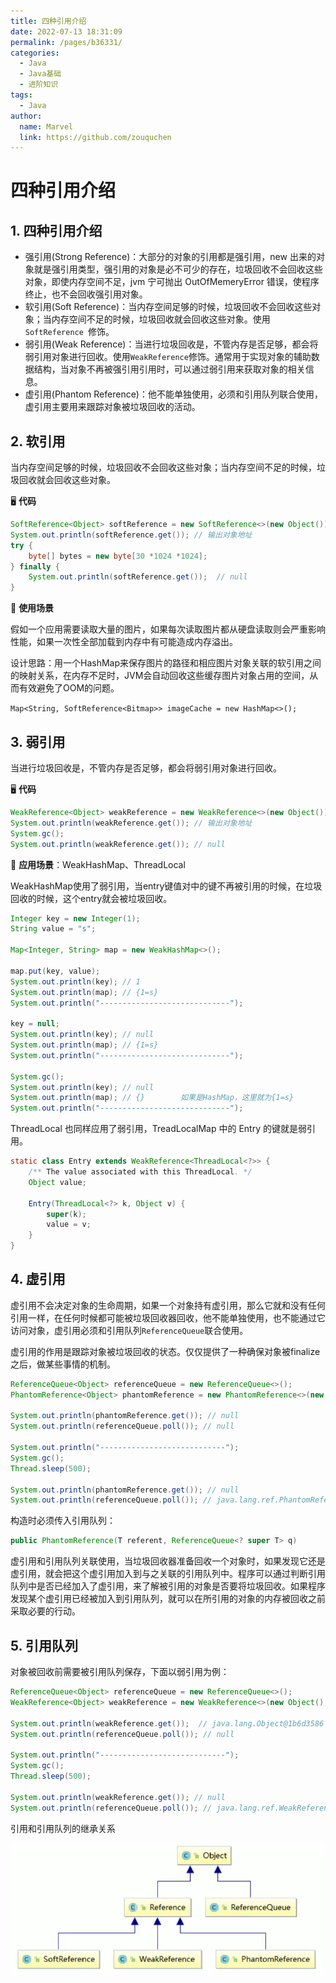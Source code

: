 ```yaml
---
title: 四种引用介绍
date: 2022-07-13 18:31:09
permalink: /pages/b36331/
categories:
  - Java
  - Java基础
  - 进阶知识
tags:
  - Java
author: 
  name: Marvel
  link: https://github.com/zouquchen
---
```

# 四种引用介绍

## 1. 四种引用介绍

- 强引用(Strong Reference)：大部分的对象的引用都是强引用，new 出来的对象就是强引用类型，强引用的对象是必不可少的存在，垃圾回收不会回收这些对象，即使内存空间不足，jvm 宁可抛出 OutOfMemeryError 错误，使程序终止，也不会回收强引用对象。
- 软引用(Soft Reference)：当内存空间足够的时候，垃圾回收不会回收这些对象；当内存空间不足的时候，垃圾回收就会回收这些对象。使用`SoftReference `修饰。
- 弱引用(Weak Reference)：当进行垃圾回收是，不管内存是否足够，都会将弱引用对象进行回收。使用`WeakReference`修饰。通常用于实现对象的辅助数据结构，当对象不再被强引用引用时，可以通过弱引用来获取对象的相关信息。
- 虚引用(Phantom Reference)：他不能单独使用，必须和引用队列联合使用，虚引用主要用来跟踪对象被垃圾回收的活动。



## 2. 软引用

当内存空间足够的时候，垃圾回收不会回收这些对象；当内存空间不足的时候，垃圾回收就会回收这些对象。

🖥 **代码**

```java
SoftReference<Object> softReference = new SoftReference<>(new Object());
System.out.println(softReference.get()); // 输出对象地址
try {
    byte[] bytes = new byte[30 *1024 *1024];
} finally {
    System.out.println(softReference.get());  // null
}
```

📃 **使用场景**

假如一个应用需要读取大量的图片，如果每次读取图片都从硬盘读取则会严重影响性能，如果一次性全部加载到内存中有可能造成内存溢出。

设计思路：用一个HashMap来保存图片的路径和相应图片对象关联的软引用之间的映射关系，在内存不足时，JVM会自动回收这些缓存图片对象占用的空间，从而有效避免了OOM的问题。

`Map<String, SoftReference<Bitmap>> imageCache = new HashMap<>();`



## 3. 弱引用

当进行垃圾回收是，不管内存是否足够，都会将弱引用对象进行回收。

🖥 **代码**

```java
WeakReference<Object> weakReference = new WeakReference<>(new Object());
System.out.println(weakReference.get()); // 输出对象地址
System.gc();
System.out.println(weakReference.get()); // null
```

🌰 **应用场景**：WeakHashMap、ThreadLocal

WeakHashMap使用了弱引用，当entry键值对中的键不再被引用的时候，在垃圾回收的时候，这个entry就会被垃圾回收。

```java
Integer key = new Integer(1);
String value = "s";

Map<Integer, String> map = new WeakHashMap<>();

map.put(key, value);
System.out.println(key); // 1
System.out.println(map); // {1=s}
System.out.println("-----------------------------");

key = null;
System.out.println(key); // null
System.out.println(map); // {1=s}
System.out.println("-----------------------------");

System.gc();
System.out.println(key); // null
System.out.println(map); // {}        如果是HashMap，这里就为{1=s}
System.out.println("-----------------------------");
```

ThreadLocal 也同样应用了弱引用，TreadLocalMap 中的 Entry 的键就是弱引用。

```java
static class Entry extends WeakReference<ThreadLocal<?>> {
    /** The value associated with this ThreadLocal. */
    Object value;

    Entry(ThreadLocal<?> k, Object v) {
        super(k);
        value = v;
    }
}
```



## 4. 虚引用

虚引用不会决定对象的生命周期，如果一个对象持有虚引用，那么它就和没有任何引用一样，在任何时候都可能被垃圾回收器回收，他不能单独使用，也不能通过它访问对象，虚引用必须和引用队列`ReferenceQueue`联合使用。

虚引用的作用是跟踪对象被垃圾回收的状态。仅仅提供了一种确保对象被finalize之后，做某些事情的机制。

```java
ReferenceQueue<Object> referenceQueue = new ReferenceQueue<>();
PhantomReference<Object> phantomReference = new PhantomReference<>(new Object(), referenceQueue);

System.out.println(phantomReference.get()); // null
System.out.println(referenceQueue.poll()); // null

System.out.println("----------------------------");
System.gc();
Thread.sleep(500);

System.out.println(phantomReference.get()); // null
System.out.println(referenceQueue.poll()); // java.lang.ref.PhantomReference@1b6d3586
```



构造时必须传入引用队列：

```java
public PhantomReference(T referent, ReferenceQueue<? super T> q)
```

虚引用和引用队列关联使用，当垃圾回收器准备回收一个对象时，如果发现它还是虚引用，就会把这个虚引用加入到与之关联的引用队列中。程序可以通过判断引用队列中是否已经加入了虚引用，来了解被引用的对象是否要将垃圾回收。如果程序发现某个虚引用已经被加入到引用队列，就可以在所引用的对象的内存被回收之前采取必要的行动。

## 5. 引用队列

对象被回收前需要被引用队列保存，下面以弱引用为例：

```java
ReferenceQueue<Object> referenceQueue = new ReferenceQueue<>();
WeakReference<Object> weakReference = new WeakReference<>(new Object(), referenceQueue);

System.out.println(weakReference.get());  // java.lang.Object@1b6d3586
System.out.println(referenceQueue.poll()); // null

System.out.println("----------------------------");
System.gc();
Thread.sleep(500);

System.out.println(weakReference.get()); // null
System.out.println(referenceQueue.poll()); // java.lang.ref.WeakReference@4554617c
```

引用和引用队列的继承关系

<img src="https://raw.githubusercontent.com/zouquchen/Images/main/imgs2022/Java-Reference-Relation.png" alt="image-20220621202655619" style="zoom: 80%;" />